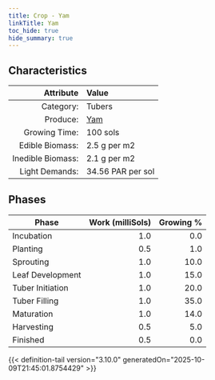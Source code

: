 ```yaml
---
title: Crop - Yam
linkTitle: Yam
toc_hide: true
hide_summary: true
---
```

<!-- This is generated by the MarsSim HelpGenertor, do not edit. -->

## Characteristics

| Attribute      | Value |
|--------:|:------|
|Category:|Tubers|
|Produce:|[Yam](/docs/definitions/resource/yam)|
|Growing Time:|100 sols|
|Edible Biomass:|2.5 g per m2|
|Inedible Biomass:|2.1 g per m2|
|Light Demands:|34.56 PAR per sol|

## Phases

| Phase           | Work (milliSols) | Growing % |
|-----------|------:|--------:|
|Incubation|1.0|0.0|
|Planting|0.5|1.0|
|Sprouting|1.0|10.0|
|Leaf Development|1.0|15.0|
|Tuber Initiation|1.0|20.0|
|Tuber Filling|1.0|35.0|
|Maturation|1.0|14.0|
|Harvesting|0.5|5.0|
|Finished|0.5|0.0|


{{< definition-tail version="3.10.0" generatedOn="2025-10-09T21:45:01.8754429" >}}

